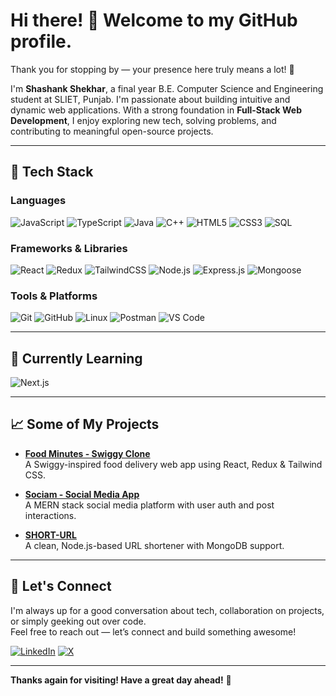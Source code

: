 # Hi there! 👋 Welcome to my GitHub profile.

Thank you for stopping by — your presence here truly means a lot! 🙌

I'm **Shashank Shekhar**, a final year B.E. Computer Science and Engineering student at SLIET, Punjab. I'm passionate about building intuitive and dynamic web applications. With a strong foundation in **Full-Stack Web Development**, I enjoy exploring new tech, solving problems, and contributing to meaningful open-source projects.

---

## 🚀 Tech Stack

### Languages  
![JavaScript](https://img.shields.io/badge/-JavaScript-F7DF1E?style=flat&logo=javascript&logoColor=black)
![TypeScript](https://img.shields.io/badge/-TypeScript-3178C6?style=flat&logo=typescript&logoColor=white)
![Java](https://img.shields.io/badge/-Java-007396?style=flat&logo=java&logoColor=white)
![C++](https://img.shields.io/badge/-C++-00599C?style=flat&logo=c%2b%2b&logoColor=white)
![HTML5](https://img.shields.io/badge/-HTML5-E34F26?style=flat&logo=html5&logoColor=white)
![CSS3](https://img.shields.io/badge/-CSS3-1572B6?style=flat&logo=css3&logoColor=white)
![SQL](https://img.shields.io/badge/-SQL-4479A1?style=flat&logo=postgresql&logoColor=white)

### Frameworks & Libraries  
![React](https://img.shields.io/badge/-React-61DAFB?style=flat&logo=react&logoColor=black)
![Redux](https://img.shields.io/badge/-Redux-764ABC?style=flat&logo=redux&logoColor=white)
![TailwindCSS](https://img.shields.io/badge/-TailwindCSS-38B2AC?style=flat&logo=tailwind-css&logoColor=white)
![Node.js](https://img.shields.io/badge/-Node.js-339933?style=flat&logo=node.js&logoColor=white)
![Express.js](https://img.shields.io/badge/-Express.js-000000?style=flat&logo=express&logoColor=white)
![Mongoose](https://img.shields.io/badge/-Mongoose-800000?style=flat&logo=mongoose&logoColor=white)

### Tools & Platforms  
![Git](https://img.shields.io/badge/-Git-F05032?style=flat&logo=git&logoColor=white)
![GitHub](https://img.shields.io/badge/-GitHub-181717?style=flat&logo=github&logoColor=white)
![Linux](https://img.shields.io/badge/-Linux-FCC624?style=flat&logo=linux&logoColor=black)
![Postman](https://img.shields.io/badge/-Postman-FF6C37?style=flat&logo=postman&logoColor=white)
![VS Code](https://img.shields.io/badge/-VS%20Code-007ACC?style=flat&logo=visual-studio-code&logoColor=white)

---

## 🌱 Currently Learning

![Next.js](https://img.shields.io/badge/-Next.js-000000?style=flat&logo=next.js&logoColor=white)

---

## 📈 Some of My Projects

- **[Food Minutes - Swiggy Clone](https://github.com/shashankshekhar-11/namaste-react)**  
  A Swiggy-inspired food delivery web app using React, Redux & Tailwind CSS.

- **[Sociam - Social Media App](https://github.com/shashankshekhar-11/Sociam)**  
  A MERN stack social media platform with user auth and post interactions.

- **[SHORT-URL](https://github.com/shashankshekhar-11/SHORT-URL)**  
  A clean, Node.js-based URL shortener with MongoDB support.

---

## 🤝 Let's Connect

I'm always up for a good conversation about tech, collaboration on projects, or simply geeking out over code.  
Feel free to reach out — let’s connect and build something awesome!

[![LinkedIn](https://img.shields.io/badge/-LinkedIn-0077B5?style=flat&logo=linkedin&logoColor=white)](https://www.linkedin.com/in/shashankshekhar11/)
[![X](https://img.shields.io/badge/-X-000000?style=flat&logo=x&logoColor=white)]((https://x.com/shashank___11?t=Vu0E72XTXw8WjkyvCzLG_A&s=09))

---

**Thanks again for visiting! Have a great day ahead!** 🚀
